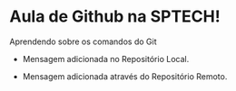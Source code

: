# Aula de Github na SPTECH!

Aprendendo sobre os comandos do Git

- Mensagem adicionada no Repositório Local.

- Mensagem adicionada através do Repositório Remoto.
